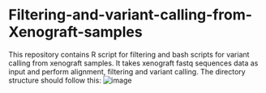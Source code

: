 # Filtering-and-variant-calling-from-Xenograft-samples
This repository contains R script for filtering and bash scripts for variant calling from xenograft samples. It takes xenograft fastq sequences data as input and perform alignment, filtering and variant calling.
The directory structure should follow this:
![image](https://user-images.githubusercontent.com/95637336/161505563-3b274aa5-054d-467e-80bb-48514cf200cc.png)
